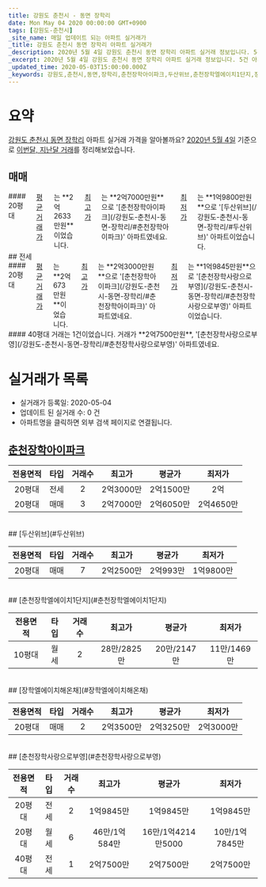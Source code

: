 ```yaml
---
title: 강원도 춘천시 - 동면 장학리
date: Mon May 04 2020 00:00:00 GMT+0900
tags: [강원도-춘천시]
_site_name: 매일 업데이트 되는 아파트 실거래가
_title: 강원도 춘천시 동면 장학리 아파트 실거래가
_description: 2020년 5월 4일 강원도 춘천시 동면 장학리 아파트 실거래 정보입니다. 5건 아파트 정보가 있습니다.
_excerpt: 2020년 5월 4일 강원도 춘천시 동면 장학리 아파트 실거래 정보입니다. 5건 아파트 정보가 있습니다.
_updated_time: 2020-05-03T15:00:00.000Z
_keywords: 강원도,춘천시,동면,장학리,춘천장학아이파크,두산위브,춘천장학엘에이치1단지,장학엘에이치해온채,춘천장학사랑으로부영
---
```





# 요약
<ins>강원도 춘천시 동면 장학리</ins> 아파트 실거래 가격을 알아볼까요? <ins>2020년 5월 4일</ins> 기준으로 <ins>이번달, 지난달 거래</ins>를 정리해보았습니다.

## 매매
<div class="container">
<div class="twelve columns" markdown="1">
#### 20평대
<ins>평균 거래가</ins>는 **2억2633만원**이었습니다. <ins>최고가</ins>는 **2억7000만원**으로 '[춘천장학아이파크](/강원도-춘천시-동면-장학리/#춘천장학아이파크)' 아파트였네요. <ins>최저가</ins>는 **1억9800만원**으로 '[두산위브](/강원도-춘천시-동면-장학리/#두산위브)' 아파트이었습니다.
</div>
</div>
## 전세
<div class="container">
<div class="six columns" markdown="1">
#### 20평대
<ins>평균 거래가</ins>는 **2억673만원**이었습니다. <ins>최고가</ins>는 **2억3000만원**으로 '[춘천장학아이파크](/강원도-춘천시-동면-장학리/#춘천장학아이파크)' 아파트였네요. <ins>최저가</ins>는 **1억9845만원**으로 '[춘천장학사랑으로부영](/강원도-춘천시-동면-장학리/#춘천장학사랑으로부영)' 아파트이었습니다.
</div>
<div class="six columns" markdown="1">
#### 40평대
거래는 1건이었습니다. 거래가 **2억7500만원**, '[춘천장학사랑으로부영](/강원도-춘천시-동면-장학리/#춘천장학사랑으로부영)' 아파트였네요.
</div>
</div>



# 실거래가 목록
- 실거래가 등록일: 2020-05-04
- 업데이트 된 실거래 수: 0 건
- 아파트명을 클릭하면 외부 검색 페이지로 연결됩니다.

## [춘천장학아이파크](#춘천장학아이파크)

|전용면적|타입|거래수|최고가|평균가|최저가|
|:---:|:---:|:---:|:---:|:---:|:---:|
|20평대|<span class="deal-type-2">전세</span>|2|2억3000만|2억1500만|2억|
|20평대|<span class="deal-type-1">매매</span>|3|2억7000만|2억6050만|2억4650만|

<br/>
## [두산위브](#두산위브)

|전용면적|타입|거래수|최고가|평균가|최저가|
|:---:|:---:|:---:|:---:|:---:|:---:|
|20평대|<span class="deal-type-1">매매</span>|7|2억2500만|2억993만|1억9800만|

<br/>
## [춘천장학엘에이치1단지](#춘천장학엘에이치1단지)

|전용면적|타입|거래수|최고가|평균가|최저가|
|:---:|:---:|:---:|:---:|:---:|:---:|
|10평대|<span class="deal-type-3">월세</span>|2|28만/2825만|20만/2147만|11만/1469만|

<br/>
## [장학엘에이치해온채](#장학엘에이치해온채)

|전용면적|타입|거래수|최고가|평균가|최저가|
|:---:|:---:|:---:|:---:|:---:|:---:|
|20평대|<span class="deal-type-1">매매</span>|2|2억3500만|2억3250만|2억3000만|

<br/>
## [춘천장학사랑으로부영](#춘천장학사랑으로부영)

|전용면적|타입|거래수|최고가|평균가|최저가|
|:---:|:---:|:---:|:---:|:---:|:---:|
|20평대|<span class="deal-type-2">전세</span>|2|1억9845만|1억9845만|1억9845만|
|20평대|<span class="deal-type-3">월세</span>|6|46만/1억584만|16만/1억4214만5000|10만/1억7845만|
|40평대|<span class="deal-type-2">전세</span>|1|2억7500만|2억7500만|2억7500만|

<br/>



